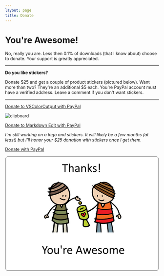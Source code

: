 ```yaml
---
layout: page  
title: Donate
---
```


You're Awesome!
===============

No, really you are. Less then 0.1% of downloads (that I know about)
choose to donate. Your support is greatly appreciated.

------------------------------------------------------------------------

**Do you like stickers?**

Donate $25 and get a couple of product stickers (pictured below). Want
more than two? They're an additional $5 each. You're PayPal account must
have a verified address. Leave a comment if you don't want stickers.

------------------------------------------------------------------------

[Donate to VSColorOutput with
PayPal](https://www.paypal.com/cgi-bin/webscr?cmd=_s-xclick&hosted_button_id=REEP6X7DSPMZU "donate")

![clipboard](http://i.imgur.com/qUtyQlc.png)

[Donate to Markdown Edit with
PayPal](https://www.paypal.com/cgi-bin/webscr?cmd=_s-xclick&hosted_button_id=XGGZ8BEED7R62 "donate")

*I'm still working on a logo and stickers. It will likely be a few
months (at least) but I'll honor your $25 donation with stickers once I
get them.*

[Donate with
PayPal](https://www.paypal.com/cgi-bin/webscr?cmd=_s-xclick&hosted_button_id=39X5GA75FT23L "donate")

![center](cdn/images/donate.png)
